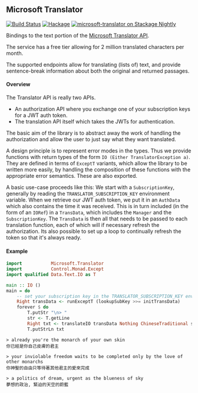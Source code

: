 ## Microsoft Translator

[![Build Status](https://travis-ci.org/fieldstrength/microsoft-translator.svg?branch=master)](https://travis-ci.org/fieldstrength/microsoft-translator)
[![Hackage](https://img.shields.io/hackage/v/microsoft-translator.svg)](http://hackage.haskell.org/package/microsoft-translator)
[![microsoft-translator on Stackage Nightly](http://stackage.org/package/microsoft-translator/badge/nightly)](http://stackage.org/nightly/package/microsoft-translator)


Bindings to the text portion of the [Microsoft Translator API](https://www.microsoft.com/en-us/translator/products.aspx).

The service has a free tier allowing for 2 million translated characters per month.

The supported endpoints allow for translating (lists of) text, and provide sentence-break information about both the original and returned passages.

#### Overview

The Translator API is really two APIs.

* An authorization API where you exchange one of your subscription keys for a JWT auth token.
* The translation API itself which takes the JWTs for authentication.

The basic aim of the library is to abstract away the work of handling the authorization and allow the user to just say what they want translated.

A design principle is to represent error modes in the types. Thus we provide functions with return types of the form `IO (Either TranslatorException a)`. They are defined in terms of `ExceptT` variants, which allow the library to be written more easily, by handling the composition of these functions with the appropriate error semantics. These are also exported.

A basic use-case proceeds like this: We start with a `SubscriptionKey`, generally by reading the `TRANSLATOR_SUBSCRIPTION_KEY` environment variable. When we retrieve our JWT auth token, we put it in an `AuthData`
which also contains the time it was received. This is in turn included (in the form of an `IORef`) in a `TransData`, which includes the `Manager` and the `SubscriptionKey`. The `TransData` is then all that needs to be passed to each translation function, each of which will if necessary refresh the authorization. Its also possible to set up a loop to continually refresh the token so that it's always ready.

#### Example

```haskell
import           Microsoft.Translator
import           Control.Monad.Except
import qualified Data.Text.IO as T

main :: IO ()
main = do
    -- set your subscription key in the TRANSLATOR_SUBSCRIPTION_KEY environment var
    Right transData <- runExceptT (lookupSubKey >>= initTransData)
    forever $ do
        T.putStr "\n> "
        str <- T.getLine
        Right txt <- translateIO transData Nothing ChineseTraditional str
        T.putStrLn txt
```

```
> already you're the monarch of your own skin
你已經是你自己皮膚的君主

> your inviolable freedom waits to be completed only by the love of other monarchs
你神聖的自由只等待著其他君主的愛來完成

> a politics of dream, urgent as the blueness of sky
夢想的政治, 緊迫的天空的蔚藍
```
